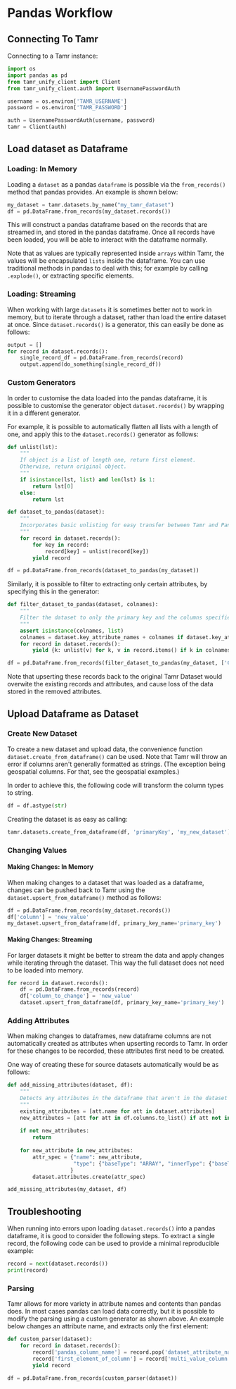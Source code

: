 # Pandas Workflow

## Connecting To Tamr

Connecting to a Tamr instance:

```python
import os
import pandas as pd
from tamr_unify_client import Client
from tamr_unify_client.auth import UsernamePasswordAuth

username = os.environ['TAMR_USERNAME']
password = os.environ['TAMR_PASSWORD']

auth = UsernamePasswordAuth(username, password)
tamr = Client(auth)
```
## Load dataset as Dataframe

### Loading: In Memory

Loading a `dataset` as a pandas `dataframe` is possible via the `from_records()` method that pandas provides. 
An example is shown below:

```python
my_dataset = tamr.datasets.by_name("my_tamr_dataset")
df = pd.DataFrame.from_records(my_dataset.records())
```

This will construct a pandas dataframe based on the records that are streamed in, and stored in the pandas dataframe.
Once all records have been loaded, you will be able to interact with the dataframe normally. 

Note that as values are typically represented inside `arrays` within Tamr, the values will be encapsulated `lists` 
inside the dataframe. You can use traditional methods in pandas to deal with this; for example by calling `.explode()`,
or extracting specific elements. 

### Loading:  Streaming
When working with large `datasets` it is sometimes better not to work in memory, but to iterate through a dataset, rather
than load the entire dataset at once. 
Since `dataset.records()` is a generator, this can easily be done as follows:
```python
output = []
for record in dataset.records():
    single_record_df = pd.DataFrame.from_records(record)
    output.append(do_something(single_record_df))
``` 

### Custom Generators
In order to customise the data loaded into the pandas dataframe, it is possible to customise the generator object 
`dataset.records()` by wrapping it in a different generator.  

For example, it is possible to automatically flatten all lists with a length of one, and apply this to the `dataset.records()`
generator as follows:

```python
def unlist(lst):
    """
    If object is a list of length one, return first element. 
    Otherwise, return original object. 
    """
    if isinstance(lst, list) and len(lst) is 1:
        return lst[0]
    else:
        return lst

def dataset_to_pandas(dataset):
    """
    Incorporates basic unlisting for easy transfer between Tamr and Pandas. 
    """ 
    for record in dataset.records():
        for key in record:
            record[key] = unlist(record[key])
        yield record

df = pd.DataFrame.from_records(dataset_to_pandas(my_dataset))
```

Similarly, it is possible to filter to extracting only certain attributes, by specifying this in the generator:

```python
def filter_dataset_to_pandas(dataset, colnames):
    """
    Filter the dataset to only the primary key and the columns specified as a list in colnames. 
    """
    assert isinstance(colnames, list)
    colnames = dataset.key_attribute_names + colnames if dataset.key_attribute_names[0] not in colnames else colnames
    for record in dataset.records():
        yield {k: unlist(v) for k, v in record.items() if k in colnames}

df = pd.DataFrame.from_records(filter_dataset_to_pandas(my_dataset, ['City', 'new_attr']))
```

Note that upserting these records back to the original Tamr Dataset would overwite the existing records and attributes, and cause loss of the data 
stored in the removed attributes.  

## Upload Dataframe as Dataset

### Create New Dataset
To create a new dataset and upload data, the convenience function `dataset.create_from_dataframe()` can be used. 
Note that Tamr will throw an error if columns aren't generally formatted as strings. (The exception being geospatial
columns. For that, see the geospatial examples.)

In order to achieve this, the following code will transform the column types to string.
```python
df = df.astype(str)
```

Creating the dataset is as easy as calling:
```python
tamr.datasets.create_from_dataframe(df, 'primaryKey', 'my_new_dataset')
```

### Changing Values

#### Making Changes: In Memory 
When making changes to a dataset that was loaded as a dataframe, changes can be pushed back to Tamr using the 
`dataset.upsert_from_dataframe()` method as follows:

```python
df = pd.DataFrame.from_records(my_dataset.records())
df['column'] = 'new_value'
my_dataset.upsert_from_dataframe(df, primary_key_name='primary_key')
```

#### Making Changes: Streaming
For larger datasets it might be better to stream the data and apply changes while iterating through the dataset. 
This way the full dataset does not need to be loaded into memory. 
```python
for record in dataset.records():
    df = pd.DataFrame.from_records(record)
    df['column_to_change'] = 'new_value'
    dataset.upsert_from_dataframe(df, primary_key_name='primary_key')
```
### Adding Attributes
When making changes to dataframes, new dataframe columns are not automatically created as attributes when upserting 
records to Tamr. In order for these changes to be recorded, these attributes first need to be created. 

One way of creating these for source datasets automatically would be as follows:

```python
def add_missing_attributes(dataset, df):
    """
    Detects any attributes in the dataframe that aren't in the dataset and attempts to add them (as strings).
    """
    existing_attributes = [att.name for att in dataset.attributes]
    new_attributes = [att for att in df.columns.to_list() if att not in existing_attributes]
    
    if not new_attributes:
        return
    
    for new_attribute in new_attributes:
        attr_spec = {"name": new_attribute,
                     "type": {"baseType": "ARRAY", "innerType": {"baseType": "STRING"}},
                    }
        dataset.attributes.create(attr_spec)

add_missing_attributes(my_dataset, df)
```

## Troubleshooting

When running into errors upon loading `dataset.records()` into a pandas dataframe, it is good to consider the following
steps. To extract a single record, the following code can be used to provide a minimal reproducible example:
```python
record = next(dataset.records())
print(record)
```

### Parsing
Tamr allows for more variety in attribute names and contents than pandas does. In most cases pandas can load data
correctly, but it is possible to modify the parsing using a custom generator as shown above. An example below changes
an attribute name, and extracts only the first element:
```python
def custom_parser(dataset):
    for record in dataset.records():
        record['pandas_column_name'] = record.pop('dataset_attribute_name')
        record['first_element_of_column'] = record['multi_value_column'][0]
        yield record

df = pd.DataFrame.from_records(custom_parser(dataset))
```

